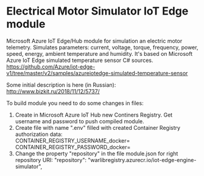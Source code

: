 # Electrical Motor Simulator IoT Edge module
Microsoft Azure IoT Edge/Hub module for simulation an electric motor telemetry. 
Simulates parameters: current, voltage, torque, frequency, power, speed, energy, ambient temperature and humidity. 
It's based on Microsoft Azure IoT Edge simulated temperature sensor C# sources. 
https://github.com/Azure/iot-edge-v1/tree/master/v2/samples/azureiotedge-simulated-temperature-sensor

Some initial description is here (in Russian): http://www.bizkit.ru/2018/11/12/5737/

To build module you need to do some changes in files:
1. Create in Microsoft Azure IoT Hub new Continers Registry. Get username and password to push compiled module. 
2. Create file with name ".env" filled with created Container Registry authorization data:   
	CONTAINER_REGISTRY_USERNAME_docker=
	CONTAINER_REGISTRY_PASSWORD_docker=
3. Change the property "repository" in the file module.json for right repository URI: 
	"repository": "warlibregistry.azurecr.io/iot-edge-engine-simulator",
 
